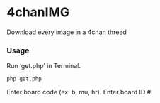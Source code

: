 4chanIMG
========

Download every image in a 4chan thread

### Usage
Run ‘get.php’ in Terminal.

    php get.php
    
Enter board code (ex: b, mu, hr).
Enter board ID #.
